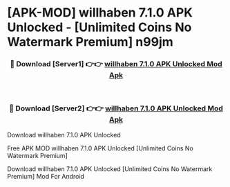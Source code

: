 # [APK-MOD] willhaben 7.1.0 APK Unlocked - [Unlimited Coins No Watermark Premium] n99jm



<div align="center">
<h3>🔴 Download [Server1] 👉👉 <a href="https://momento.my/?title=willhaben_7.1.0_APK_Unlocked">willhaben 7.1.0 APK Unlocked Mod Apk</a></h3><br>

<h3>🔴 Download [Server2] 👉👉 <a href="https://momento.my/?title=willhaben_7.1.0_APK_Unlocked">willhaben 7.1.0 APK Unlocked Mod Apk</a></h3>
</div>



Download willhaben 7.1.0 APK Unlocked 

Free APK MOD willhaben 7.1.0 APK Unlocked [Unlimited Coins No Watermark Premium]

Download willhaben 7.1.0 APK Unlocked [Unlimited Coins No Watermark Premium] Mod For Android
